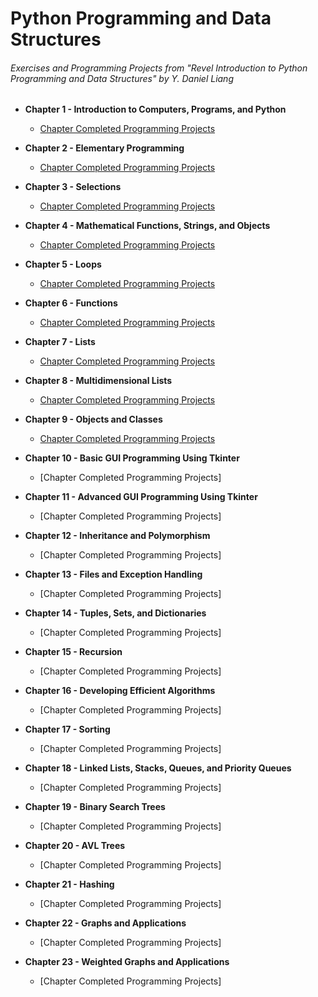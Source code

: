 # Python Programming and Data Structures
###### Exercises and Programming Projects from "Revel Introduction to Python Programming and Data Structures" by Y. Daniel Liang

- **Chapter 1 - Introduction to Computers, Programs, and Python**
    - [Chapter Completed Programming Projects](https://github.com/MrBanh/SJCC-CIS024C-Python/tree/master/Chapter%2001)

- **Chapter 2 - Elementary Programming**
    - [Chapter Completed Programming Projects](https://github.com/MrBanh/SJCC-CIS024C-Python/tree/master/Chapter%2002)

- **Chapter 3 - Selections**
    - [Chapter Completed Programming Projects](https://github.com/MrBanh/SJCC-CIS024C-Python/tree/master/Chapter%2003)

- **Chapter 4 - Mathematical Functions, Strings, and Objects**
    - [Chapter Completed Programming Projects](https://github.com/MrBanh/SJCC-CIS024C-Python/tree/master/Chapter%2004)

- **Chapter 5 - Loops**
    - [Chapter Completed Programming Projects](https://github.com/MrBanh/SJCC-CIS024C-Python/tree/master/Chapter%2005)
- **Chapter 6 - Functions**
    - [Chapter Completed Programming Projects](https://github.com/MrBanh/SJCC-CIS024C-Python/tree/master/Chapter%2006)
- **Chapter 7 - Lists**
    - [Chapter Completed Programming Projects](https://github.com/MrBanh/SJCC-CIS024C-Python/tree/master/Chapter%2007)
- **Chapter 8 - Multidimensional Lists**
    - [Chapter Completed Programming Projects](https://github.com/MrBanh/SJCC-CIS024C-Python/tree/master/Chapter%2008)
- **Chapter 9 - Objects and Classes**
    - [Chapter Completed Programming Projects](https://github.com/MrBanh/Python-Programming-and-Data-Structures/tree/master/Chapter%2009)
- **Chapter 10 - Basic GUI Programming Using Tkinter**
    - [Chapter Completed Programming Projects]
- **Chapter 11 - Advanced GUI Programming Using Tkinter**
    - [Chapter Completed Programming Projects]
- **Chapter 12 - Inheritance and Polymorphism**
    - [Chapter Completed Programming Projects]
- **Chapter 13 - Files and Exception Handling**
    - [Chapter Completed Programming Projects]
- **Chapter 14 - Tuples, Sets, and Dictionaries**
    - [Chapter Completed Programming Projects]
- **Chapter 15 - Recursion**
    - [Chapter Completed Programming Projects]
- **Chapter 16 - Developing Efficient Algorithms**
    - [Chapter Completed Programming Projects]
- **Chapter 17 - Sorting**
    - [Chapter Completed Programming Projects]
- **Chapter 18 - Linked Lists, Stacks, Queues, and Priority Queues**
    - [Chapter Completed Programming Projects]
- **Chapter 19 - Binary Search Trees**
    - [Chapter Completed Programming Projects]
- **Chapter 20 - AVL Trees**
    - [Chapter Completed Programming Projects]
- **Chapter 21 - Hashing**
    - [Chapter Completed Programming Projects]
- **Chapter 22 - Graphs and Applications**
    - [Chapter Completed Programming Projects]
- **Chapter 23 - Weighted Graphs and Applications**
    - [Chapter Completed Programming Projects]